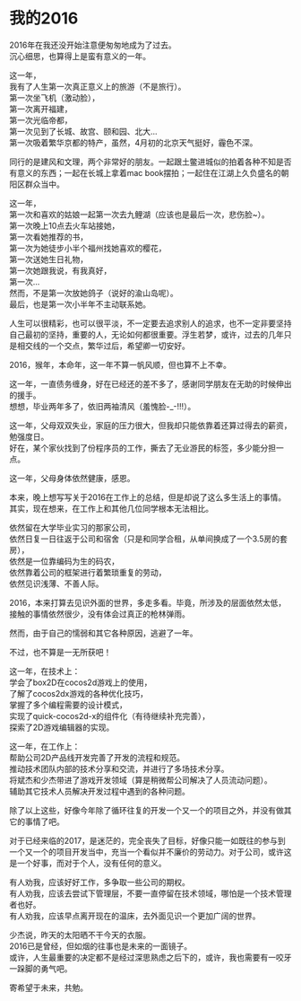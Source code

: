 # 我的2016

2016年在我还没开始注意便匆匆地成为了过去。  
沉心细思，也算得上是蛮有意义的一年。  

这一年，  
我有了人生第一次真正意义上的旅游（不是旅行）。  
第一次坐飞机（激动脸），  
第一次离开福建，  
第一次光临帝都，  
第一次见到了长城、故宫、颐和园、北大...  
第一次吸着繁华京都的特产，虽然，4月初的北京天气挺好，霾色不深。  

同行的是建风和文理，两个非常好的朋友。一起跟土鳖进城似的拍着各种不知是否有意义的东西；一起在长城上拿着mac book摆拍；一起住在江湖上久负盛名的朝阳区群众当中。  

这一年，  
第一次和喜欢的姑娘一起第一次去九鲤湖（应该也是最后一次，悲伤脸~）。  
第一次晚上10点去火车站接她，  
第一次看她推荐的书，  
第一次为她徒步小半个福州找她喜欢的樱花，  
第一次送她生日礼物，  
第一次她跟我说，有我真好，  
第一次...  
然而，不是第一次放她鸽子（说好的渝山岛呢）。  
最后，也是第一次小半年不主动联系她。  


人生可以很精彩，也可以很平淡，不一定要去追求别人的追求，也不一定非要坚持自己最初的坚持，重要的人，无论如何都很重要。浮生若梦，或许，过去的几年只是相交线的一个交点，繁华过后，希望卿一切安好。  

2016，猴年，本命年，这一年不算一帆风顺，但也算不上不幸。  

这一年，一直债务缠身，好在已经还的差不多了，感谢同学朋友在无助的时候伸出的援手。  
想想，毕业两年多了，依旧两袖清风（羞愧脸-_-!!!）。

这一年，父母双双失业，家庭的压力很大，但我却只能依靠着还算过得去的薪资，勉强度日。  
好在，某个家伙找到了份程序员的工作，撕去了无业游民的标签，多少能分担一点。

这一年，父母身体依然健康，感恩。  


本来，晚上想写写关于2016在工作上的总结，但是却说了这么多生活上的事情。  
其实，现在想来，在工作上和其他几位同学根本无法相比。  

依然留在大学毕业实习的那家公司，  
依然日复一日往返于公司和宿舍（只是和同学合租，从单间换成了一个3.5房的套房），  
依然是一位靠编码为生的码农，  
依然靠着公司的框架进行着繁琐重复的劳动，  
依然见识浅薄、不善人际。  

2016，本来打算去见识外面的世界，多走多看。毕竟，所涉及的层面依然太低，接触的事情依然很少，没有体会过真正的枪林弹雨。

然而，由于自己的懦弱和其它各种原因，逃避了一年。

不过，也不算是一无所获吧！  

这一年，在技术上：  
学会了box2D在cocos2d游戏上的使用，  
了解了cocos2dx游戏的各种优化技巧，  
掌握了多个编程需要的设计模式，  
实现了quick-cocos2d-x的组件化（有待继续补充完善），  
探索了2D游戏编辑器的实现。  

这一年，在工作上：  
帮助公司2D产品线开发完善了开发的流程和规范。  
推动技术团队内部的技术分享和交流，并进行了多场技术分享。  
将斌杰和少杰带进了游戏开发领域（算是稍微帮公司解决了人员流动问题）。  
辅助其它技术人员解决开发过程中遇到的各种问题。  


除了以上这些，好像今年除了循环往复的开发一个又一个的项目之外，并没有做其它的事情了吧。  

对于已经来临的2017，是迷茫的，完全丧失了目标，好像只能一如既往的参与到一个又一个的项目开发当中，充当一个看似并不廉价的劳动力。对于公司，或许这是一个好事，而对于个人，没有任何的意义。
  
  
有人劝我，应该好好工作，多争取一些公司的期权。  
有人劝我，应该去尝试下管理层，不要一直停留在技术领域，哪怕是一个技术管理者也好。  
有人劝我，应该早点离开现在的温床，去外面见识一个更加广阔的世界。  

少杰说，昨天的太阳晒不干今天的衣服。  
2016已是曾经，但如烟的往事也是未来的一面镜子。  
或许，人生最重要的决定都不是经过深思熟虑之后下的，或许，我也需要有一咬牙一跺脚的勇气吧。

寄希望于未来，共勉。